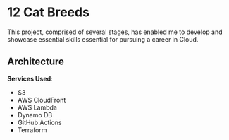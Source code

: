# 12 Cat Breeds

This project, comprised of several stages, has enabled me to develop and showcase essential skills essential for pursuing a career in Cloud.

## Architecture


**Services Used**:

- S3
- AWS CloudFront
- AWS Lambda
- Dynamo DB
- GitHub Actions
- Terraform
